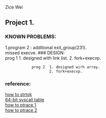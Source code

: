 Zice Wei

## Project 1.
### KNOWN PROBLEMS:
<div>
                1.program 2 : additional exit_group(231).
</div>                              missed execve.
### DESIGN:
<div>
                prog 1  1. designed with link list.
                        2. fork+execvp.

                prog 2  1. designed wirh array.
                        2. fork+execvp.
### reference:
[how to strtok](https://www.tutorialspoint.com/c_standard_library/c_function_strtok.htm)</br>
[64-bit syscall table](http://blog.rchapman.org/posts/Linux_System_Call_Table_for_x86_64/)</br>
[how to ptrace 1](https://stackoverflow.com/questions/11081859/how-to-trace-a-process-for-system-calls)</br>
[how to ptrace 2](https://blog.nelhage.com/2010/08/write-yourself-an-strace-in-70-lines-of-code/)
</div>
